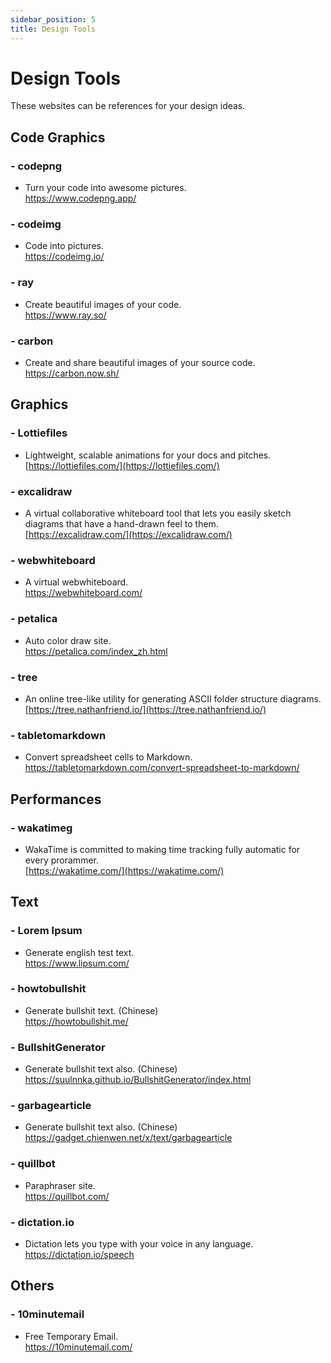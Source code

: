 ```yaml
---
sidebar_position: 5
title: Design Tools
---
```


# Design Tools
These websites can be references for your design ideas.   

## Code Graphics
### - codepng  
- Turn your code into awesome pictures.        
https://www.codepng.app/  

### - codeimg  
- Code into pictures.        
https://codeimg.io/  

### - ray    
- Create beautiful images of your code.          
https://www.ray.so/    

### - carbon    
- Create and share beautiful images of your source code.            
https://carbon.now.sh/   


## Graphics
### - Lottiefiles  
- Lightweight, scalable animations for your docs and pitches.    
[https://lottiefiles.com/](https://lottiefiles.com/)  

### - excalidraw 
- A virtual collaborative whiteboard tool that lets you easily sketch diagrams that have a hand-drawn feel to them.      
[https://excalidraw.com/](https://excalidraw.com/)  

### - webwhiteboard   
- A virtual webwhiteboard.        
https://webwhiteboard.com/   

### - petalica   
- Auto color draw site.        
https://petalica.com/index_zh.html  

### - tree 
- An online tree-like utility for generating ASCII folder structure diagrams.        
[https://tree.nathanfriend.io/](https://tree.nathanfriend.io/)  

### - tabletomarkdown   
- Convert spreadsheet cells to Markdown.          
https://tabletomarkdown.com/convert-spreadsheet-to-markdown/  


## Performances
### - wakatimeg
- WakaTime is committed to making time tracking fully automatic for every prorammer.        
[https://wakatime.com/](https://wakatime.com/)


## Text
### - Lorem Ipsum
- Generate english test text.          
https://www.lipsum.com/  

### - howtobullshit
- Generate bullshit text. (Chinese)        
https://howtobullshit.me/

### - BullshitGenerator
- Generate bullshit text also. (Chinese)        
https://suulnnka.github.io/BullshitGenerator/index.html

### - garbagearticle
- Generate bullshit text also. (Chinese)        
https://gadget.chienwen.net/x/text/garbagearticle

### - quillbot
- Paraphraser site.         
https://quillbot.com/

### - dictation.io  
- Dictation lets you type with your voice in any language.            
https://dictation.io/speech  


## Others
### - 10minutemail  
- Free Temporary Email.         
https://10minutemail.com/  